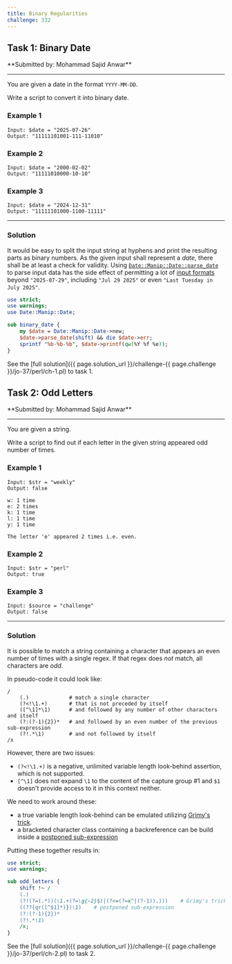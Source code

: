 ```yaml
---
title: Binary Regularities
challenge: 332
---
```

<h2 id="task-1">
Task 1: Binary Date
</h2>
**Submitted by: Mohammad Sajid Anwar**

---
You are given a date in the format `YYYY-MM-DD`.

Write a script to convert it into binary date.

### Example 1
```
Input: $date = "2025-07-26"
Output: "11111101001-111-11010"
```
### Example 2
```
Input: $date = "2000-02-02"
Output: "11111010000-10-10"
```
### Example 3
```
Input: $date = "2024-12-31"
Output: "11111101000-1100-11111"
```
---
### Solution
It would be easy to split the input string at hyphens and print the resulting parts as binary numbers.
As the given input shall represent a _date_, there shall be at least a check for validity.
Using [`Date::Manip::Date::parse_date`](https://metacpan.org/dist/Date-Manip/view/lib/Date/Manip/Date.pod#parse_date)
to parse input data has the side effect of permitting a lot of
[input formats](https://metacpan.org/dist/Date-Manip/view/lib/Date/Manip/Date.pod#VALID-DATE-FORMATS) beyond `"2025-07-29"`,
including `"Jul 29 2025"` or even `"Last Tuesday in July 2025"`.

```perl
use strict;
use warnings;
use Date::Manip::Date;

sub binary_date {
    my $date = Date::Manip::Date->new;
    $date->parse_date(shift) && die $date->err;
    sprintf "%b-%b-%b", $date->printf(qw(%Y %f %e));
}
```
See the [full solution]({{ page.solution_url }}/challenge-{{ page.challenge }}/jo-37/perl/ch-1.pl) to task 1.

<!--
See [discussion](https://github.com/jo-37/the-bears-den/issues/XXX
-->

<h2 id="task-2">
Task 2: Odd Letters
</h2>
**Submitted by: Mohammad Sajid Anwar**

---
You are given a string.

Write a script to find out if each letter in the given string appeared odd number of times.

### Example 1
```
Input: $str = "weekly"
Output: false

w: 1 time
e: 2 times
k: 1 time
l: 1 time
y: 1 time

The letter 'e' appeared 2 times i.e. even.
```
### Example 2
```
Input: $str = "perl"
Output: true
```
### Example 3
```
Input: $source = "challenge"
Output: false
```
---
### Solution
It is possible to match a string containing a character that appears an even number of times with a single regex.
If that regex does _not_ match, all characters are _odd_.

In pseudo-code it could look like:
```
/
    (.)             # match a single character
    (?<!\1.+)       # that is not preceded by itself
    ([^\1]*\1)      # and followed by any number of other characters and itself
    (?:(?-1){2})*   # and followed by an even number of the previous sub-expression
    (?!.*\1)        # and not followed by itself
/x
```
However, there are two issues:
- `(?<!\1.+)` is a negative, unlimited variable length look-behind assertion, which is not supported.
- `[^\1]` does not expand `\1` to the content of the capture group #1 and `$1` doesn't provide access to it in this context neither.

We need to work around these:
- a true variable length look-behind can be emulated utilizing
[Grimy's trick](http://www.drregex.com/2019/02/variable-length-lookbehinds-actually.html).
- a bracketed character class containing a backreference can be build inside a
[postponed sub-expression](https://perldoc.perl.org/perlre#(??%7B-code-%7D))

Putting these together results in:
```perl
use strict;
use warnings;

sub odd_letters {
    shift !~ /
    (.)
    (?!(?=(.*))(\1.+(?=\g{-2}$)|(?<=(?=x^|(?-1)).)))    # Grimy's trick
    ((??{qr([^$1]*)})\1)    # postponed sub-expression
    (?:(?-1){2})*
    (?!.*\1)
    /x;
}
```
See the [full solution]({{ page.solution_url }}/challenge-{{ page.challenge }}/jo-37/perl/ch-2.pl) to task 2.

<!--
See [discussion](https://github.com/jo-37/the-bears-den/issues/XXX
-->
